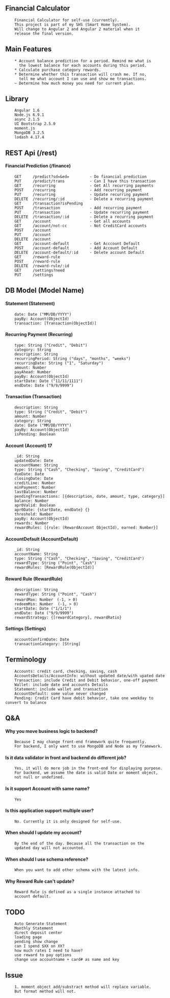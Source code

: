 ## Financial Calculator
        Financial Calculator for self-use (currently). 
        This project is part of my SHS (Smart Home System).
        Will change to Angular 2 and Angular 2 material when it
        release the final version.
## Main Features
        * Account balance prediction for a period. Remind me what is
          the lowest balance for each accounts during this period.
        * Calculate purchase category rewards.
        * Determine whether this transaction will crash me. If no,
          tell me what account I can use and show me transactions.
        ~ Determine how much money you need for current plan.
## Library
        Angular 1.6
        Node.js 6.9.1
        async 2.1.5
        UI Bootstrap 2.5.0
        moment.js
        MongoDB 3.2.5
        lodash 4.17.4
## REST Api (/rest)
#### Financial Prediction (/finance)
        GET     /predict?sd=&ed=         - Do financial prediction
        PUT     /predict/trans           - Can I have this transaction
        GET     /recurring               - Get All recurring payments
        POST    /recurring               - Add recurring payment
        PUT     /recurring               - Update recurring payment
        DELETE  /recurring/:id           - Delete a recurring payment
        GET     /transaction?isPending   
        POST    /transaction             - Add recurring payment
        PUT     /transaction             - Update recurring payment
        DELETE  /transaction/:id         - Delete a recurring payment
        GET     /account                 - Get all accounts
        GET     /account/not-cc          - Not CreditCard accounts
        POST    /account                  
        PUT     /account           
        DELETE  /account                 
        GET     /account-default         - Get Acccount Default
        POST    /account-default         - Add Account Default
        DELETE  /account-default/:id     - Delete account Default
        GET     /reward-rule
        POST    /reward-rule
        DELETE  /reward-rule/:id
        GET     /settings?need
        PUT     /settings        
## DB Model (Model Name)
#### Statement (Statement)
        date: Date ("MM/DD/YYYY")
        payBy: Account(ObjectId)
        transaction: [Transaction(ObjectId)]
#### Recurring Payment (Recurring)
        type: String ("Credit", "Debit")
        category: String
        description: String
        recurringPeriod: String ("days", "months", "weeks")
        recurringDate: String ("1", "Saturday")
        amount: Number
        payAhead: Number
        payBy: Account(ObjectId)
        startDate: Date ("11/11/1111")
        endDate: Date ("9/9/9999")
#### Transaction (Transaction)
        description: String
        type: String ("Credit", "Debit")
        amount: Number
        category: String
        date: Date ("MM/DD/YYYY")
        payBy: Account(ObjectId)
        isPending: Boolean
#### Account  (Account) 17
        _id: String
        updatedDate: Date
        accountName: String
        type: String ("Cash", "Checking", "Saving", "CreditCard")
        dueDate: Date
        closingDate: Date
        creditLine: Number
        minPayment: Number
        lastBalance: Number
        pendingTransactions: [{description, date, amount, type, category}]
        balance: Number
        apr0Valid: Boolean
        apr0Date: {startDate, endDate} {}
        threshold: Number
        payBy: Account(ObjectId)
        rewards: Number
        rewardRules: [{rule: (RewardAccount ObjectId), earned: Number}]
#### AccountDefault (AccountDefault)
        _id: String
        accountName: String
        type: String ("Cash", "Checking", "Saving", "CreditCard")
        rewardType: String ("Point", "Cash")
        rewardRules: [RewardRule(ObjectId)]
#### Reward Rule (RewardRule)
        description: String
        rewardType: String ("Point", "Cash")
        rewardMax: Number　(-1, > 0)
        redeemMin: Number  (-1, > 0)
        startDate: Date ("1/1/1")
        endDate: Date ("9/9/9999")
        rewardStrategy: {[rewardCategory], rewardRatio}
#### Settings (Settings)
        accountConfirmDate: Date
        transactionCategory: [String]
## Terminology
        Accounts: credit card, checking, saving, cash
        AccountsDetails/AccountInfo: without updated date/with upated date
        Transaction: include Credit and Debit behavior, one-off payment
        Wallet: include date and accounts Details
        Statement: include wallet and transaction
        AccountDefault: some value never changed
        Pending: Credit Card have debit behavior, take one weekday to convert to balance
## Q&A
####   Why you move business logic to backend?
        Because I may change front-end framework quite frequently.
        For backend, I only want to use MongoDB and Node as my framework.
####   Is it data validator in front and backend do different job?
        Yes, it will do more job in the front-end for displaying purpose.
        For backend, we assume the date is valid Date or moment object,
        not null or undefined.
####   Is it support Account with same name?
        Yes
####   Is this application support multiple user?
        No. Currently it is only designed for self-use.
####   When should I update my account?
        By the end of the day. Because all the transaction on the 
        updated day will not accounted.
####   When should I use schema reference?
        When you want to add other schema with the latest info.
####   Why Reward Rule can't update?
        Reward Rule is defined as a single instance attached to
        account default.
## TODO
        Auto Generate Statement
        Monthly Statement
        direct deposit center
        loading page
        pending show change
        can I spend $XX on XX?
        how much rates I need to have?
        use reward to pay options
        change use accountname + card# as name and key
## Issue
        1. moment object add/substract method will replace variable.
        But format method will not.